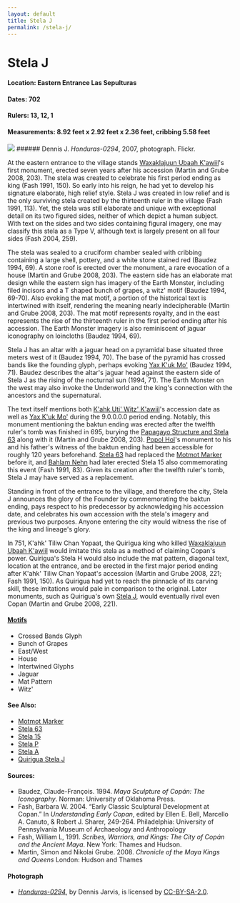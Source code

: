 ```yaml
---
layout: default
title: Stela J
permalink: /stela-j/
---
```


# Stela J

#### <strong>Location:</strong> Eastern Entrance Las Sepulturas
#### <strong>Dates:</strong> 702
#### <strong>Rulers:</strong> 13, 12, 1
#### <strong>Measurements:</strong> 8.92 feet x 2.92 feet x 2.36 feet, cribbing 5.58 feet

<img src="{{site.baseurl}}/images/stela-j-jarvis.jpg">
###### Dennis J. <cite>Honduras-0294</cite>, 2007, photograph. Flickr.

At the eastern entrance to the village stands <a href="{{site.baseurl}}/waxaklajuun-ubaah-kawiil">Waxaklajuun Ubaah K'awiil</a>'s first monument, erected seven years after his accession (Martin and Grube 2008, 203). The stela was created to celebrate his first period ending as king (Fash 1991, 150). So early into his reign, he had yet to develop his signature elaborate, high relief style. Stela J was created in low relief and is the only surviving stela created by the thirteenth ruler in the village (Fash 1991, 113). Yet, the stela was still elaborate and unique with exceptional detail on its two figured sides, neither of which depict a human subject. With text on the sides and two sides containing figural imagery, one may classify this stela as a Type V, although text is largely present on all four sides (Fash 2004, 259).

The stela was sealed to a cruciform chamber sealed with cribbing containing a large shell, pottery, and a white stone stained red (Baudez 1994, 69). A stone roof is erected over the monument, a rare evocation of a house (Martin and Grube 2008, 203). The eastern side has an elaborate mat design while the eastern sign has imagery of the Earth Monster, including filed incisors and a T shaped bunch of grapes, a witz' motif (Baudez 1994, 69-70). Also evoking the mat motif, a portion of the historical text is intertwined with itself, rendering the meaning nearly indecipherable (Martin and Grube 2008, 203). The mat motif represents royalty, and in the east represents the rise of the thirteenth ruler in the first period ending after his accession. The Earth Monster imagery is also reminiscent of jaguar iconography on loincloths (Baudez 1994, 69).

Stela J has an altar with a jaguar head on a pyramidal base situated three meters west of it (Baudez 1994, 70). The base of the pyramid has crossed bands like the founding glyph, perhaps evoking <a href="{{site.baseurl}}/yax-kuk-mo">Yax K'uk Mo'</a> (Baudez 1994, 71). Baudez describes the altar's jaguar head against the eastern side of Stela J as the rising of the nocturnal sun (1994, 71). The Earth Monster on the west may also invoke the Underworld and the king's connection with the ancestors and the supernatural.

The text itself mentions both <a href="{{site.baseurl}}/kahk-uti-witz-kawiil">K'ahk Uti' Witz' K'awiil</a>'s accession date as well as <a href="{{site.baseurl}}/yax-kuk-mo">Yax K'uk Mo'</a> during the 9.0.0.0.0 period ending. Notably, this monument mentioning the baktun ending was erected after the twelfth ruler's tomb was finished in 695, burying the <a href="{{site.baseurl}}/structure-26">Papagayo Structure and <a href="{{site.baseurl}}/stela-63">Stela 63</a> along with it</a> (Martin and Grube 2008, 203). <a href="{{site.baseurl}}/popol-hol">Popol Hol</a>'s monument to his and his father's witness of the baktun ending had been accessible for roughly 120 years beforehand. <a href="{{site.baseurl}}/stela-63">Stela 63</a> had replaced the <a href="{{site.baseurl}}/motmot-marker">Motmot Marker</a> before it, and <a href="{{site.baseurl}}/bahlam-nehn">Bahlam Nehn</a> had later erected Stela 15 also commemorating this event (Fash 1991, 83). Given its creation after the twelfth ruler's tomb, Stela J may have served as a replacement.

Standing in front of the entrance to the village, and therefore the city, Stela J announces the glory of the Founder by commemorating the baktun ending, pays respect to his predecessor by acknowledging his accession date, and celebrates his own accession with the stela's imagery and previous two purposes. Anyone entering the city would witness the rise of the king and lineage's glory.   

In 751, K'ahk' Tiliw Chan Yopaat, the Quirigua king who killed <a href="{{site.baseurl}}/waxaklajuun-ubaah-kawiil">Waxaklajuun Ubaah K'awiil</a> would imitate this stela as a method of claiming Copan's power. Quirigua's Stela H would also include the mat pattern, diagonal text, location at the entrance, and be erected in the first major period ending after K'ahk' Tiliw Chan Yopaat's accession (Martin and Grube 2008, 221; Fash 1991, 150). As Quirigua had yet to reach the pinnacle of its carving skill, these imitations would pale in comparison to the original. Later monuments, such as Quirigua's own <a href="{{site.baseurl}}/quirigua-stela-j">Stela J</a>, would eventually rival even Copan (Martin and Grube 2008, 221).  

#### <strong><a href="{{site.baseurl}}/motif-glossary">Motifs</a></strong>
<ul>
<li>Crossed Bands Glyph</li>
<li>Bunch of Grapes</li>
<li>East/West</li>
<li>House</li>
<li>Intertwined Glyphs</li>
<li>Jaguar</li>
<li>Mat Pattern</li>
<li>Witz'</li>
</ul>

#### <strong>See Also:</strong>
<ul>
<li><a href="{{site.baseurl}}/motmot-marker">Motmot Marker</a></li>
<li><a href="{{site.baseurl}}/stela-63">Stela 63</a></li>
<li><a href="{{site.baseurl}}/stela-15">Stela 15</a></li>
<li><a href="{{site.baseurl}}/stela-p">Stela P</a></li>
<li><a href="{{site.baseurl}}/stela-a">Stela A</a></li>
<li><a href="{{site.baseurl}}/quirigua-stela-j">Quirigua Stela J</a></li>
</ul>

#### <strong>Sources:</strong>
<ul>
<li>Baudez, Claude-François. 1994. <cite>Maya Sculpture of Copán: The Iconography</cite>. Norman: University of Oklahoma Press.</li>  
<li>Fash, Barbara W. 2004. “Early Classic Sculptural Development at Copan.” In <cite>Understanding Early Copan</cite>, edited by Ellen E. Bell, Marcello A. Canuto, & Robert J. Sharer, 249-264. Philadelphia: University of Pennsylvania Museum of Archaeology and Anthropology</li>
<li>Fash, William L, 1991. <cite>Scribes, Warriors, and Kings: The City of Copán and the Ancient Maya</cite>. New York: Thames and Hudson.</li>
<li>Martin, Simon and Nikolai Grube. 2008. <cite>Chronicle of the Maya Kings and Queens</cite> London: Hudson and Thames</li>
</ul>

#### <strong>Photograph</strong>
<ul>
<li><a href="https://www.flickr.com/photos/archer10/2214390990/in/photolist-4nBokD-4nFki1"><cite>Honduras-0294</cite></a>, by Dennis Jarvis, is licensed by <a href="https://creativecommons.org/licenses/by-sa/2.0/">CC-BY-SA-2.0</a>.</li>
</ul>
